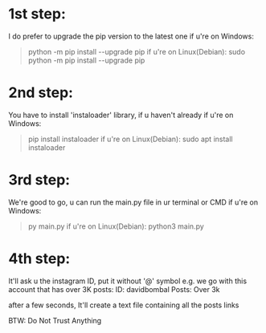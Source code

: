 # 1st step:
I do prefer to upgrade the pip version to the latest one
if u're on Windows:
> python -m pip install --upgrade pip
if u're on Linux(Debian):
> sudo python -m pip install --upgrade pip

# 2nd step:
You have to install 'instaloader' library, if u haven't already
if u're on Windows:
> pip install instaloader
if u're on Linux(Debian):
> sudo apt install instaloader

# 3rd step:
We're good to go, 
u can run the main.py file in ur terminal or CMD
if u're on Windows:
> py main.py
if u're on Linux(Debian):
> python3 main.py

# 4th step:
It'll ask u the instagram ID, put it without '@' symbol
e.g. we go with this account that has over 3K posts:
ID: davidbombal
Posts: Over 3k

after a few seconds, It'll create a text file containing all the posts links


BTW: Do Not Trust Anything